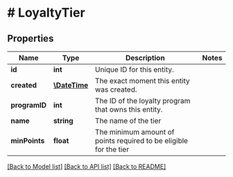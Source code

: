# # LoyaltyTier

## Properties

Name | Type | Description | Notes
------------ | ------------- | ------------- | -------------
**id** | **int** | Unique ID for this entity. | 
**created** | [**\DateTime**](\DateTime.md) | The exact moment this entity was created. | 
**programID** | **int** | The ID of the loyalty program that owns this entity. | 
**name** | **string** | The name of the tier | 
**minPoints** | **float** | The minimum amount of points required to be eligible for the tier | 

[[Back to Model list]](../../README.md#documentation-for-models) [[Back to API list]](../../README.md#documentation-for-api-endpoints) [[Back to README]](../../README.md)


